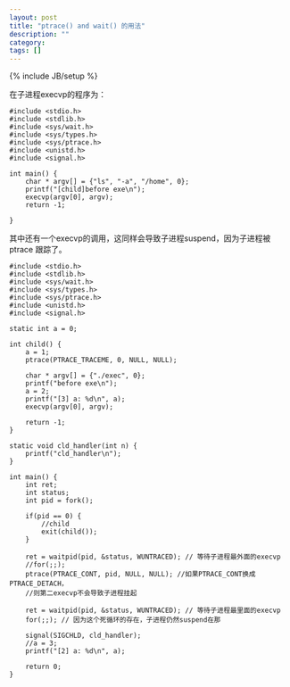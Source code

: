 ```yaml
---
layout: post
title: "ptrace() and wait() 的用法"
description: ""
category: 
tags: []
---
```

{% include JB/setup %}

在子进程execvp的程序为：

	#include <stdio.h>
	#include <stdlib.h>
	#include <sys/wait.h>
	#include <sys/types.h>
	#include <sys/ptrace.h>
	#include <unistd.h>
	#include <signal.h>
		
	int main() {
	    char * argv[] = {"ls", "-a", "/home", 0};
	    printf("[child]before exe\n");
	    execvp(argv[0], argv);
	    return -1;
	
	}
其中还有一个execvp的调用，这同样会导致子进程suspend，因为子进程被ptrace 跟踪了。

	#include <stdio.h>
	#include <stdlib.h>
	#include <sys/wait.h>
	#include <sys/types.h>
	#include <sys/ptrace.h>
	#include <unistd.h>
	#include <signal.h>
	
	static int a = 0;
	
	int child() {
	    a = 1;
	    ptrace(PTRACE_TRACEME, 0, NULL, NULL);
	
	    char * argv[] = {"./exec", 0};
	    printf("before exe\n");
	    a = 2;
	    printf("[3] a: %d\n", a);
	    execvp(argv[0], argv);
	
	    return -1;
	}
	
	static void cld_handler(int n) {
	    printf("cld_handler\n");
	}
	
	int main() {
	    int ret;
	    int status;
	    int pid = fork();
	
	    if(pid == 0) {
	        //child
	        exit(child());
	    }
	
	    ret = waitpid(pid, &status, WUNTRACED); // 等待子进程最外面的execvp
	    //for(;;);
	    ptrace(PTRACE_CONT, pid, NULL, NULL); //如果PTRACE_CONT换成PTRACE_DETACH，
	    //则第二execvp不会导致子进程挂起
	
	    ret = waitpid(pid, &status, WUNTRACED); // 等待子进程最里面的execvp
	    for(;;); // 因为这个死循环的存在，子进程仍然suspend在那
	
	    signal(SIGCHLD, cld_handler);
	    //a = 3;
	    printf("[2] a: %d\n", a);
	
	    return 0;
	}
